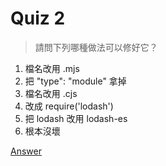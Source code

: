 # Quiz 2

> 請問下列哪種做法可以修好它？ 

1. 檔名改用 .mjs
2. 把 "type": "module" 拿掉
3. 檔名改用 .cjs
4. 改成 require('lodash')
5. 把 lodash 改用 lodash-es
6. 根本沒壞

[Answer](./answer.txt)
